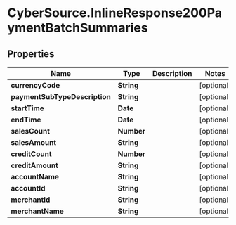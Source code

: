 # CyberSource.InlineResponse200PaymentBatchSummaries

## Properties
Name | Type | Description | Notes
------------ | ------------- | ------------- | -------------
**currencyCode** | **String** |  | [optional] 
**paymentSubTypeDescription** | **String** |  | [optional] 
**startTime** | **Date** |  | [optional] 
**endTime** | **Date** |  | [optional] 
**salesCount** | **Number** |  | [optional] 
**salesAmount** | **String** |  | [optional] 
**creditCount** | **Number** |  | [optional] 
**creditAmount** | **String** |  | [optional] 
**accountName** | **String** |  | [optional] 
**accountId** | **String** |  | [optional] 
**merchantId** | **String** |  | [optional] 
**merchantName** | **String** |  | [optional] 



